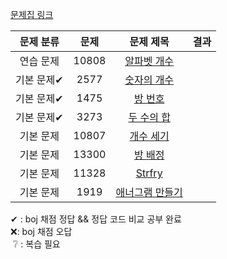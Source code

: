 [문제집 링크](https://www.acmicpc.net/workbook/view/7307)

| 문제 분류 | 문제 | 문제 제목 | 결과 |
| :--: | :--: | :--: | :--: |
| 연습 문제 | 10808 | [알파벳 개수](https://www.acmicpc.net/problem/10808) |  |
| 기본 문제✔ | 2577 | [숫자의 개수](https://www.acmicpc.net/problem/2577) ||
| 기본 문제✔ | 1475 | [방 번호](https://www.acmicpc.net/problem/1475) | |
| 기본 문제✔ | 3273 | [두 수의 합](https://www.acmicpc.net/problem/3273) | |
| 기본 문제 | 10807 | [개수 세기](https://www.acmicpc.net/problem/10807) | |
| 기본 문제 | 13300 | [방 배정](https://www.acmicpc.net/problem/13300) | |
| 기본 문제 | 11328 | [Strfry](https://www.acmicpc.net/problem/11328) | |
| 기본 문제 | 1919 | [애너그램 만들기](https://www.acmicpc.net/problem/1919) | |

✔ : boj 채점 정답 && 정답 코드 비교 공부 완료<br>
❌: boj 채점 오답<br> 
&nbsp;❔ : 복습 필요
